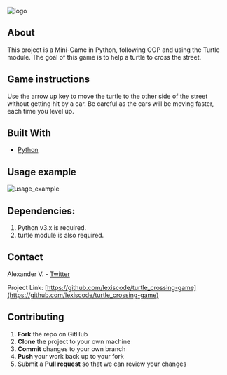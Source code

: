 ![logo](https://user-images.githubusercontent.com/37813839/118495072-352a2b00-b6f9-11eb-92a5-da08862d58df.png)

 

## About
This project is a Mini-Game in Python, following OOP and using the Turtle module.
The goal of this game is to help a turtle to cross the street.

## Game instructions
Use the arrow up key to move the turtle to the other side of the street without getting hit by a car. Be careful as the cars will be moving faster, each time you level up.

## Built With

* [Python](https://www.python.org/downloads/)

## Usage example
![usage_example](https://user-images.githubusercontent.com/37813839/118402665-444da200-b641-11eb-9f5f-e6387c0d72d0.gif)


## Dependencies:

1. Python v3.x is required.
2. turtle module is also required.

## Contact
Alexander V. - [Twitter](https://www.twitter.com/lexis_code)

Project Link: [https://github.com/lexiscode/turtle_crossing-game](https://github.com/lexiscode/turtle_crossing-game)


## Contributing

1. **Fork** the repo on GitHub
2. **Clone** the project to your own machine
3. **Commit** changes to your own branch
4. **Push** your work back up to your fork
5. Submit a **Pull request** so that we can review your changes
